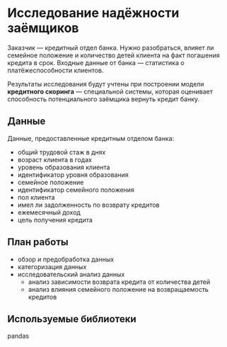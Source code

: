 # Исследование надёжности заёмщиков

Заказчик — кредитный отдел банка. Нужно разобраться, влияет ли семейное положение и количество детей клиента на факт погашения кредита в срок. Входные данные от банка — статистика о платёжеспособности клиентов.

Результаты исследования будут учтены при построении модели **кредитного скоринга** — специальной системы, которая оценивает способность потенциального заёмщика вернуть кредит банку.

## Данные
Данные, предоставленные кредитным отделом банка:

- общий трудовой стаж в днях
- возраст клиента в годах
- уровень образования клиента
- идентификатор уровня образования
- семейное положение
- идентификатор семейного положения
- пол клиента
- имел ли задолженность по возврату кредитов
- ежемесячный доход
- цель получения кредита

## План работы
- обзор и предобработка данных
- категоризация данных
- исследовательский анализ данных
    - анализ зависимости возврата кредита от количества детей
    - анализ влияния семейного положение на возвращаемость кредитов

## Используемые библиотеки
pandas

